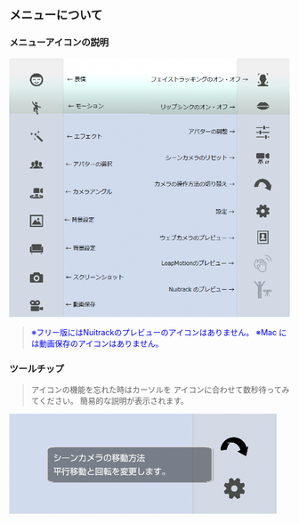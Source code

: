 ## メニューについて

### メニューアイコンの説明

![画像](image/menu_detile.png "メニュー右")

><font color="Blue">※フリー版にはNuitrackのプレビューのアイコンはありません。</font>
><font color="Blue">※Mac には動画保存のアイコンはありません。</font>


### ツールチップ

>アイコンの機能を忘れた時はカーソルを
>アイコンに合わせて数秒待ってみてください。
>簡易的な説明が表示されます。

![画像](image/menu_tooltip.png "ツールチップ")



